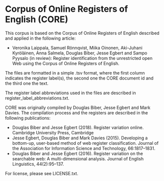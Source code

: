 # Corpus of Online Registers of English (CORE)

This corpus is based on the Corpus of Online Registers of English described and applied in the following article:

- Veronika Laippala, Samuel Rönnqvist, Miika Oinonen, Aki-Juhani Kyröläinen, Anna Salmela, Douglas Biber, Jesse Egbert and Sampo Pyysalo (in review): Register identification from the unrestricted open Web using the Corpus of Online Registers of English.

The files are formatted in a simple .tsv format, where the first column indicates the register label(s), the second one the CORE document id and the third one the text.

The register label abbreviations used in the files are described in register_label_abbreviations.txt.

CORE was originally compiled by Douglas Biber, Jesse Egbert and Mark Davies. The compilation process and the registers are described in the following publications:
- Douglas Biber and Jesse Egbert (2018). Register variation online. Cambridge University Press, Cambridge
- Jesse Egbert, Douglas Biber and Mark Davies (2015). Developing a bottom-up, user-based method of web register classification. Journal of the Association for Information Science and Technology, 66:1817–1831.
- Douglas Biber and Jesse Egbert (2016). Register variation on the searchable web: A multi-dimensional analysis. Journal of English Linguistics, 44(2):95–137.

For license, please see LICENSE.txt.
